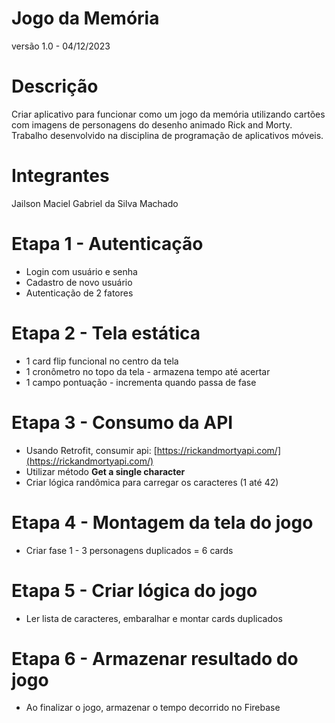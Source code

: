 
# Jogo da Memória
versão 1.0 - 04/12/2023

# Descrição
Criar aplicativo para funcionar como um jogo da memória utilizando cartões com imagens de personagens do desenho animado Rick and Morty.
Trabalho desenvolvido na disciplina de programação de aplicativos móveis.

# Integrantes
Jailson Maciel
Gabriel da Silva Machado

# Etapa 1 - Autenticação
* Login com usuário e senha
* Cadastro de novo usuário
* Autenticação de 2 fatores

# Etapa 2 - Tela estática
* 1 card flip funcional no centro da tela
* 1 cronômetro no topo da tela - armazena tempo até acertar
* 1 campo pontuação - incrementa quando passa de fase

# Etapa 3 - Consumo da API
* Usando Retrofit, consumir api: [https://rickandmortyapi.com/](https://rickandmortyapi.com/)
* Utilizar método **Get a single character**
* Criar lógica randômica para carregar os caracteres (1 até 42)

# Etapa 4 - Montagem da tela do jogo
* Criar fase 1 - 3 personagens duplicados = 6 cards

# Etapa 5 - Criar lógica do jogo
* Ler lista de caracteres, embaralhar e montar cards duplicados

# Etapa 6 - Armazenar resultado do jogo
* Ao finalizar o jogo, armazenar o tempo decorrido no Firebase
